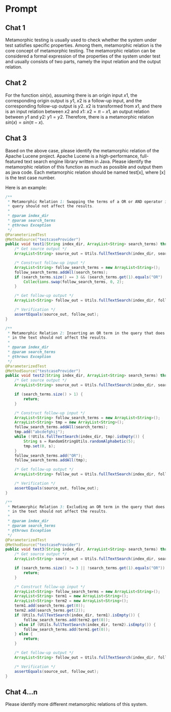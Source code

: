 # Prompt

## Chat 1

Metamorphic testing is usually used to check whether the system under test satisfies specific properties. Among them, metamorphic relation is the core concept of metamorphic testing. The metamorphic relation can be considered a formal expression of the properties of the system under test and usually consists of two parts, namely the input relation and the output relation.

## Chat 2

For the function $sin(x)$, assuming there is an origin input $x1$, the corresponding origin output is $y1$, $x2$ is a follow-up input, and the corresponding follow-up output is $y2$. $x2$ is transformed from $x1$, and there is an input relation between $x2$ and $x1$: $x2=\pi-x1$, an output relation between $y1$ and $y2$: $y1=y2$. Therefore, there is a metamorphic relation $sin(x)=sin(\pi-x)$.

## Chat 3

Based on the above case, please identify the metamorphic relation of the Apache Lucene project. Apache Lucene is a high-performance, full-featured text search engine library written in Java. Please identify the metamorphic relation of this function as much as possible and output them as java code. Each metamorphic relation should be named test[x], where [x] is the test case number.

Here is an example:

```java
/**
 * Metamorphic Relation 1: Swapping the terms of a OR or AND operator in the
 * query should not affect the results.
 *
 * @param index_dir
 * @param search_terms
 * @throws Exception
 */
@ParameterizedTest
@MethodSource("testcaseProvider")
public void test1(String index_dir, ArrayList<String> search_terms) throws Exception {
    /* Get source output */
    ArrayList<String> source_out = Utils.fullTextSearch(index_dir, search_terms);

    /* Construct follow-up input */
    ArrayList<String> follow_search_terms = new ArrayList<String>();
    follow_search_terms.addAll(search_terms);
    if (search_terms.size() == 3 && (search_terms.get(1).equals("OR") || search_terms.get(1).equals("AND"))) {
        Collections.swap(follow_search_terms, 0, 2);
    }

    /* Get follow-up output */
    ArrayList<String> follow_out = Utils.fullTextSearch(index_dir, follow_search_terms);

    /* Verification */
    assertEquals(source_out, follow_out);
}

/**
 * Metamorphic Relation 2: Inserting an OR term in the query that does not exist
 * in the text should not affect the results.
 *
 * @param index_dir
 * @param search_terms
 * @throws Exception
 */
@ParameterizedTest
@MethodSource("testcaseProvider")
public void test2(String index_dir, ArrayList<String> search_terms) throws Exception {
    /* Get source output */
    ArrayList<String> source_out = Utils.fullTextSearch(index_dir, search_terms);

    if (search_terms.size() > 1) {
        return;
    }

    /* Construct follow-up input */
    ArrayList<String> follow_search_terms = new ArrayList<String>();
    ArrayList<String> tmp = new ArrayList<String>();
    follow_search_terms.addAll(search_terms);
    tmp.add("abcdefghij");
    while (!Utils.fullTextSearch(index_dir, tmp).isEmpty()) {
        String s = RandomStringUtils.randomAlphabetic(5);
        tmp.set(0, s);
    }
    follow_search_terms.add("OR");
    follow_search_terms.addAll(tmp);

    /* Get follow-up output */
    ArrayList<String> follow_out = Utils.fullTextSearch(index_dir, follow_search_terms);

    /* Verification */
    assertEquals(source_out, follow_out);
}

/**
 * Metamorphic Relation 3: Excluding an OR term in the query that does not exist
 * in the text should not affect the results.
 *
 * @param index_dir
 * @param search_terms
 * @throws Exception
 */
@ParameterizedTest
@MethodSource("testcaseProvider")
public void test3(String index_dir, ArrayList<String> search_terms) throws Exception {
    /* Get source output */
    ArrayList<String> source_out = Utils.fullTextSearch(index_dir, search_terms);

    if (search_terms.size() != 3 || !search_terms.get(1).equals("OR")) {
        return;
    }

    /* Construct follow-up input */
    ArrayList<String> follow_search_terms = new ArrayList<String>();
    ArrayList<String> term1 = new ArrayList<String>();
    ArrayList<String> term2 = new ArrayList<String>();
    term1.add(search_terms.get(0));
    term2.add(search_terms.get(2));
    if (Utils.fullTextSearch(index_dir, term1).isEmpty()) {
        follow_search_terms.add(term2.get(0));
    } else if (Utils.fullTextSearch(index_dir, term2).isEmpty()) {
        follow_search_terms.add(term1.get(0));
    } else {
        return;
    }

    /* Get follow-up output */
    ArrayList<String> follow_out = Utils.fullTextSearch(index_dir, follow_search_terms);

    /* Verification */
    assertEquals(source_out, follow_out);
}
```

## Chat 4...n

Please identify more different metamorphic relations of this system.
